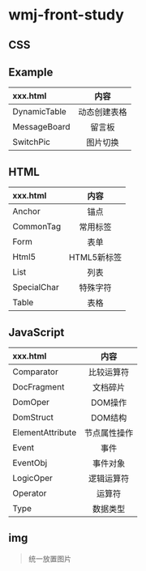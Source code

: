 # wmj-front-study
## CSS
## Example
|xxx.html|内容
|:-|:-:|
|DynamicTable|动态创建表格
|MessageBoard|留言板
|SwitchPic|图片切换
## HTML
|xxx.html|内容
|:-|:-:|
|Anchor|锚点
|CommonTag|常用标签
|Form|表单
|Html5|HTML5新标签
|List|列表
|SpecialChar|特殊字符
|Table|表格
## JavaScript
|xxx.html|内容
|:-|:-:|
|Comparator|比较运算符
|DocFragment|文档碎片
|DomOper|DOM操作
|DomStruct|DOM结构
|ElementAttribute|节点属性操作
|Event|事件
|EventObj|事件对象
|LogicOper|逻辑运算符
|Operator|运算符
|Type|数据类型
## img
> 统一放置图片
